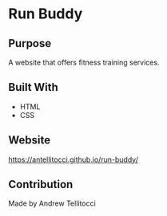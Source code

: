 # Run Buddy

## Purpose
A website that offers fitness training services.

## Built With
* HTML
* CSS

## Website
https://antellitocci.github.io/run-buddy/

## Contribution
Made by Andrew Tellitocci
